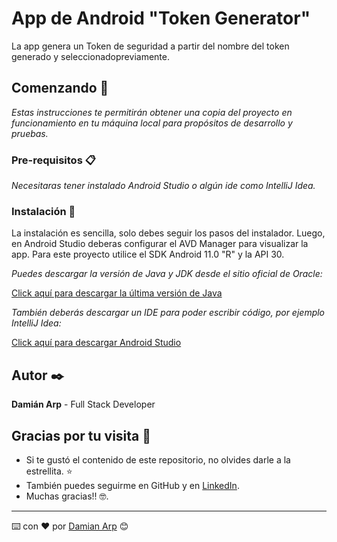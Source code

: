 # App de Android "Token Generator"

La app genera un Token de seguridad a partir del nombre del token generado y seleccionadopreviamente.

## Comenzando 🚀

_Estas instrucciones te permitirán obtener una copia del proyecto en funcionamiento en tu máquina local para propósitos de desarrollo y pruebas._


### Pre-requisitos 📋

_Necesitaras tener instalado Android Studio o algún ide como IntelliJ Idea._

### Instalación 🔧

La instalación es sencilla, solo debes seguir los pasos del instalador. Luego, en Android Studio deberas configurar el AVD Manager para visualizar la app.
Para este proyecto utilice el SDK Android 11.0 "R" y la API 30.


_Puedes descargar la versión de Java y JDK desde el sitio oficial de Oracle:_


[Click aquí para descargar la última versión de Java](https://www.oracle.com/java/technologies/javase-downloads.html)

_También deberás descargar un IDE para poder escribir código, por ejemplo IntelliJ Idea:_

[Click aquí para descargar Android Studio](https://developer.android.com/studio)

## Autor ✒️

**Damián Arp** - Full Stack Developer

## Gracias por tu visita 🤩

* Si te gustó el contenido de este repositorio, no olvides darle a la estrellita. ⭐
* También puedes seguirme en GitHub y en [LinkedIn](https://www.linkedin.com/in/pablodamianarp).
* Muchas gracias!! 🤓.



---
⌨️ con ❤️ por [Damian Arp](https://github.com/damianarp) 😊